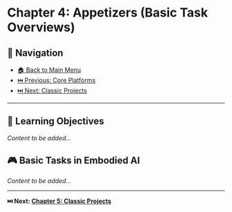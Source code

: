# Chapter 4: Appetizers (Basic Task Overviews)

## 🧭 Navigation

- [🏠 Back to Main Menu](../../README.md)
- [⏮️ Previous: Core Platforms](../03-platforms/)
- [⏭️ Next: Classic Projects](../05-classic-projects/)

---

## 🎯 Learning Objectives
*Content to be added...*

## 🎮 Basic Tasks in Embodied AI
*Content to be added...*

---

**⏭️ Next: [Chapter 5: Classic Projects](../05-classic-projects/)** 